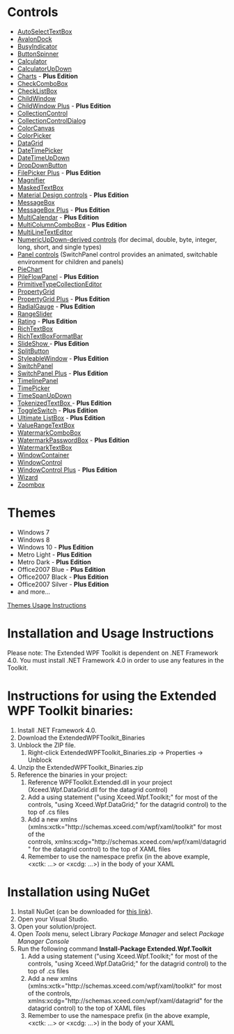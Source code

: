 <div class="wikidoc">
<h1>Controls</h1>
<ul>
<li><a href="/wikipage?title=AutoSelectTextBox&referringTitle=Documentation">AutoSelectTextBox</a>
</li><li><a href="/wikipage?title=AvalonDock&referringTitle=Documentation">AvalonDock</a>
</li><li><a href="/wikipage?title=BusyIndicator&referringTitle=Documentation">BusyIndicator</a>
</li><li><a href="/wikipage?title=ButtonSpinner&referringTitle=Documentation">ButtonSpinner</a>
</li><li><a href="/wikipage?title=Calculator&referringTitle=Documentation">Calculator</a>
</li><li><a href="/wikipage?title=CalculatorUpDown&referringTitle=Documentation">CalculatorUpDown</a>
</li><li><a href="/wikipage?title=Charts&referringTitle=Documentation">Charts</a>&nbsp;-
<strong>Plus Edition</strong> </li><li><a href="/wikipage?title=CheckComboBox&referringTitle=Documentation">CheckComboBox</a>
</li><li><a href="/wikipage?title=CheckListBox&referringTitle=Documentation">CheckListBox</a>
</li><li><a href="/wikipage?title=ChildWindow&referringTitle=Documentation">ChildWindow</a>
</li><li><a href="https://wpftoolkit.codeplex.com/wikipage?title=ChildWindow%20Plus">ChildWindow Plus</a>&nbsp;-
<strong>Plus Edition</strong> </li><li><a href="https://wpftoolkit.codeplex.com/wikipage?title=CollectionControl">CollectionControl</a>
</li><li><a href="/wikipage?title=CollectionControlDialog&referringTitle=Documentation">CollectionControlDialog</a>
</li><li><a href="/wikipage?title=ColorCanvas&referringTitle=Documentation">ColorCanvas</a>
</li><li><a href="/wikipage?title=ColorPicker&referringTitle=Documentation">ColorPicker</a>
</li><li><a href="/wikipage?title=DataGrid&referringTitle=Documentation">DataGrid</a> </li><li><a href="/wikipage?title=DateTimePicker&referringTitle=Documentation">DateTimePicker</a>
</li><li><a href="/wikipage?title=DateTimeUpDown&referringTitle=Documentation">DateTimeUpDown</a>
</li><li><a href="/wikipage?title=DropDownButton&referringTitle=Documentation">DropDownButton</a>
</li><li><a href="https://wpftoolkit.codeplex.com/wikipage?title=FilePicker%20Plus">FilePicker&nbsp;Plus</a>&nbsp;-&nbsp;<strong>Plus Edition</strong>
</li><li><a href="/wikipage?title=Magnifier&referringTitle=Documentation">Magnifier</a>
</li><li><a href="/wikipage?title=MaskedTextBox&referringTitle=Documentation">MaskedTextBox</a>
</li><li><a href="/wikipage?title=Material Design Controls&referringTitle=Documentation">Material Design controls</a>&nbsp;-
<strong>Plus Edition</strong> </li><li><a href="/wikipage?title=MessageBox&referringTitle=Documentation">MessageBox</a>
</li><li><a href="https://wpftoolkit.codeplex.com/wikipage?title=MessageBox%20Plus">MessageBox Plus</a>&nbsp;-
<strong>Plus Edition</strong> </li><li><a href="/wikipage?title=MultiCalendar&referringTitle=Documentation">MultiCalendar</a>&nbsp;-
<strong>Plus Edition</strong> </li><li><a href="https://wpftoolkit.codeplex.com/wikipage?title=MultiColumnComboBox">MultiColumnComboBox</a>&nbsp;-
<strong>Plus Edition</strong> </li><li><a href="/wikipage?title=MultiLineTextEditor&referringTitle=Documentation">MultiLineTextEditor</a>
</li><li><a href="/wikipage?title=NumericUpDown-derived controls&referringTitle=Documentation">NumericUpDown-derived controls</a> (for decimal, double, byte, integer, long, short, and single types)
</li><li><a href="/wikipage?title=Panels&referringTitle=Documentation">Panel controls</a> (SwitchPanel control provides an animated, switchable environment for children and panels)
</li><li><a href="/wikipage?title=PieChart&referringTitle=Documentation">PieChart</a> </li><li><a href="https://wpftoolkit.codeplex.com/wikipage?title=PileFlowPanel">PileFlowPanel</a>&nbsp;-
<strong>Plus Edition</strong> </li><li><a href="/wikipage?title=PrimitiveTypeCollectionEditor&referringTitle=Documentation">PrimitiveTypeCollectionEditor</a>
</li><li><a href="/wikipage?title=PropertyGrid&referringTitle=Documentation">PropertyGrid</a>
</li><li><a href="https://wpftoolkit.codeplex.com/wikipage?title=PropertyGrid%20Plus">PropertyGrid Plus</a>&nbsp;-
<strong>Plus Edition</strong> </li><li><a href="/wikipage?title=RadialGauge&referringTitle=Documentation">RadialGauge</a>&nbsp;-
<strong>Plus Edition</strong> </li><li><a href="/wikipage?title=RangeSlider&referringTitle=Documentation">RangeSlider</a>
</li><li><a href="/wikipage?title=Rating&referringTitle=Documentation">Rating</a>&nbsp;-
<strong>Plus Edition</strong> </li><li><a href="/wikipage?title=RichTextBox&referringTitle=Documentation">RichTextBox</a>
</li><li><a href="/wikipage?title=RichTextBoxFormatBar&referringTitle=Documentation">RichTextBoxFormatBar</a>
</li><li><a href="/wikipage?title=SlideShow (Plus-edition only)&referringTitle=Documentation">SlideShow
</a>- <strong>Plus Edition</strong> </li><li><a href="/wikipage?title=SplitButton&referringTitle=Documentation">SplitButton</a>
</li><li><a href="/wikipage?title=StyleableWindow&referringTitle=Documentation">StyleableWindow</a>&nbsp;-
<strong>Plus Edition</strong> </li><li><a href="/wikipage?title=SwitchPanel&referringTitle=Documentation">SwitchPanel</a>
</li><li><a href="https://wpftoolkit.codeplex.com/wikipage?title=SwitchPanel%20Plus">SwitchPanel Plus</a>&nbsp;-
<strong>Plus Edition</strong> </li><li><a href="/wikipage?title=TimelinePanel&referringTitle=Documentation">TimelinePanel</a>
</li><li><a href="/wikipage?title=TimePicker&referringTitle=Documentation">TimePicker</a>
</li><li><a href="/wikipage?title=TimeSpanUpDown&referringTitle=Documentation">TimeSpanUpDown</a>
</li><li><a href="https://wpftoolkit.codeplex.com/wikipage?title=TokenizedTextBox">TokenizedTextBox&nbsp;</a>-&nbsp;<strong>Plus Edition</strong>
</li><li><a href="/wikipage?title=ToggleSwitch&referringTitle=Documentation">ToggleSwitch</a>&nbsp;-
<strong>Plus Edition</strong> </li><li><a href="https://wpftoolkit.codeplex.com/wikipage?title=Ultimate%20ListBox">Ultimate ListBox</a>&nbsp;-<strong> Plus Edition</strong>
</li><li><a href="https://wpftoolkit.codeplex.com/wikipage?title=ValueRangeTextBox">ValueRangeTextBox</a>
</li><li><a href="/wikipage?title=WatermarkComboBox&referringTitle=Documentation">WatermarkComboBox</a>
</li><li><a href="/wikipage?title=WatermarkPasswordBox&referringTitle=Documentation">WatermarkPasswordBox</a>&nbsp;-
<strong>Plus Edition</strong> </li><li><a href="/wikipage?title=WatermarkTextBox&referringTitle=Documentation">WatermarkTextBox</a>
</li><li><a href="/wikipage?title=WindowContainer&referringTitle=Documentation">WindowContainer</a>
</li><li><a href="https://wpftoolkit.codeplex.com/wikipage?title=WindowControl">WindowControl</a>
</li><li><a href="https://wpftoolkit.codeplex.com/wikipage?title=WindowControl%20Plus">WindowControl Plus</a> -
<strong>Plus Edition</strong> </li><li><a href="/wikipage?title=Wizard&referringTitle=Documentation">Wizard</a> </li><li><a href="/wikipage?title=Zoombox&referringTitle=Documentation">Zoombox</a> </li></ul>
<h1>Themes</h1>
<ul>
<li>Windows 7 </li><li>Windows 8 </li><li>Windows 10 - <strong>Plus Edition</strong> </li><li>Metro Light - <strong>Plus Edition</strong> </li><li>Metro Dark - <strong>Plus Edition</strong> </li><li>Office2007 Blue - <strong>Plus Edition</strong> </li><li>Office2007 Black - <strong>Plus Edition</strong> </li><li>Office2007 Silver - <strong>Plus Edition</strong> </li><li>and more... </li></ul>
<p><a href="/wikipage?title=Themes%20Usage%20Instructions&referringTitle=Documentation">Themes Usage Instructions</a></p>
<h1>Installation and Usage Instructions</h1>
<p>Please note: The Extended WPF Toolkit is dependent on .NET Framework 4.0. You must install .NET Framework 4.0 in order to use any features in the Toolkit.</p>
<h1>Instructions for using the Extended WPF Toolkit binaries:</h1>
<ol>
<li>Install .NET Framework 4.0. </li><li>Download the ExtendedWPFToolkit_Binaries </li><li>Unblock the ZIP file.
<ol>
<li>Right-click ExtendedWPFToolkit_Binaries.zip -&gt; Properties -&gt; Unblock </li></ol>
</li><li>Unzip the ExtendedWPFToolkit_Binaries.zip </li><li>Reference the binaries in your project:
<ol>
<li>Reference WPFToolkit.Extended.dll in your project (Xceed.Wpf.DataGrid.dll for the datagrid control)
</li><li>Add a using statement (&quot;using Xceed.Wpf.Toolkit;&quot; for most of the controls, &quot;using Xceed.Wpf.DataGrid;&quot; for the datagrid control) to the top of .cs files
</li><li>Add a new xmlns (xmlns:xctk=&quot;http://schemas.xceed.com/wpf/xaml/toolkit&quot; for most of the controls,&nbsp;xmlns:xcdg=&quot;http://schemas.xceed.com/wpf/xaml/datagrid&quot; for the datagrid control) to the top of XAML files
</li><li>Remember to use the namespace prefix (in the above example, &lt;xctk: ...&gt; or &lt;xcdg: ...&gt;) in the body of your XAML
</li></ol>
</li></ol>
<h1>Installation using NuGet</h1>
<ol>
<li>Install NuGet (can be downloaded for <a href="http://visualstudiogallery.msdn.microsoft.com/27077b70-9dad-4c64-adcf-c7cf6bc9970c">
this link</a>). </li><li>Open your Visual Studio. </li><li>Open your solution/project. </li><li>Open <em>Tools</em> menu, select Library <em>Package Manager</em> and select <em>
Package Manager Console</em> </li><li>Run the following command&nbsp;<strong>Install-Package Extended.Wpf.Toolkit</strong>
<ol>
<li>Add a using statement (&quot;using Xceed.Wpf.Toolkit;&quot; for most of the controls, &quot;using Xceed.Wpf.DataGrid;&quot; for the datagrid control) to the top of .cs files<strong><br>
</strong></li><li>Add a new xmlns (xmlns:xctk=&quot;http://schemas.xceed.com/wpf/xaml/toolkit&quot; for most of the controls, xmlns:xcdg=&quot;http://schemas.xceed.com/wpf/xaml/datagrid&quot; for the datagrid control) to the top of XAML files
</li><li>Remember to use the namespace prefix (in the above example, &lt;xctk: ...&gt; or &lt;xcdg: ...&gt;) in the body of your XAML
</li></ol>
</li></ol>
<p><strong><br>
</strong></p>
<p><img id="smallDivTip" alt="" style="z-index:90; border:0px solid blue; left:83px; top:656px"></p>
</div><div class="ClearBoth"></div>